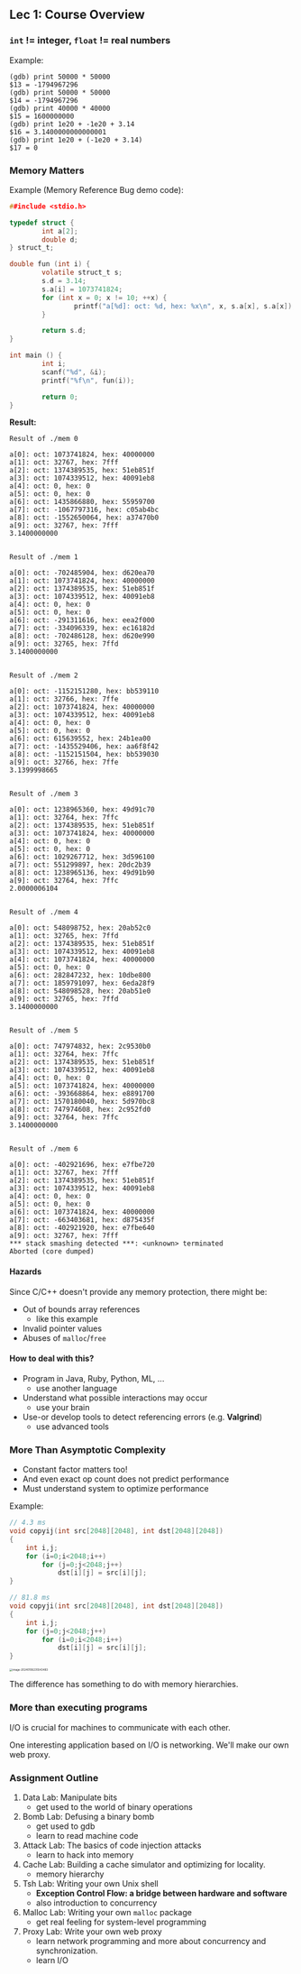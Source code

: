 ## Lec 1: Course Overview

### `int` != integer, `float` != real numbers

Example:

```
(gdb) print 50000 * 50000
$13 = -1794967296
(gdb) print 50000 * 50000
$14 = -1794967296
(gdb) print 40000 * 40000
$15 = 1600000000
(gdb) print 1e20 + -1e20 + 3.14
$16 = 3.1400000000000001
(gdb) print 1e20 + (-1e20 + 3.14)
$17 = 0
```

### Memory Matters

Example (Memory Reference Bug demo code):

```c
##include <stdio.h>

typedef struct {
        int a[2];
        double d;
} struct_t;

double fun (int i) {
        volatile struct_t s;
        s.d = 3.14;
        s.a[i] = 1073741824;
        for (int x = 0; x != 10; ++x) {
                printf("a[%d]: oct: %d, hex: %x\n", x, s.a[x], s.a[x]);
        }

        return s.d;
}

int main () {
        int i;
        scanf("%d", &i);
        printf("%f\n", fun(i));

        return 0;
}
```

**Result:**

```
Result of ./mem 0

a[0]: oct: 1073741824, hex: 40000000
a[1]: oct: 32767, hex: 7fff
a[2]: oct: 1374389535, hex: 51eb851f
a[3]: oct: 1074339512, hex: 40091eb8
a[4]: oct: 0, hex: 0
a[5]: oct: 0, hex: 0
a[6]: oct: 1435866880, hex: 55959700
a[7]: oct: -1067797316, hex: c05ab4bc
a[8]: oct: -1552650064, hex: a37470b0
a[9]: oct: 32767, hex: 7fff
3.1400000000


Result of ./mem 1

a[0]: oct: -702485904, hex: d620ea70
a[1]: oct: 1073741824, hex: 40000000
a[2]: oct: 1374389535, hex: 51eb851f
a[3]: oct: 1074339512, hex: 40091eb8
a[4]: oct: 0, hex: 0
a[5]: oct: 0, hex: 0
a[6]: oct: -291311616, hex: eea2f000
a[7]: oct: -334096339, hex: ec16182d
a[8]: oct: -702486128, hex: d620e990
a[9]: oct: 32765, hex: 7ffd
3.1400000000


Result of ./mem 2

a[0]: oct: -1152151280, hex: bb539110
a[1]: oct: 32766, hex: 7ffe
a[2]: oct: 1073741824, hex: 40000000
a[3]: oct: 1074339512, hex: 40091eb8
a[4]: oct: 0, hex: 0
a[5]: oct: 0, hex: 0
a[6]: oct: 615639552, hex: 24b1ea00
a[7]: oct: -1435529406, hex: aa6f8f42
a[8]: oct: -1152151504, hex: bb539030
a[9]: oct: 32766, hex: 7ffe
3.1399998665


Result of ./mem 3

a[0]: oct: 1238965360, hex: 49d91c70
a[1]: oct: 32764, hex: 7ffc
a[2]: oct: 1374389535, hex: 51eb851f
a[3]: oct: 1073741824, hex: 40000000
a[4]: oct: 0, hex: 0
a[5]: oct: 0, hex: 0
a[6]: oct: 1029267712, hex: 3d596100
a[7]: oct: 551299897, hex: 20dc2b39
a[8]: oct: 1238965136, hex: 49d91b90
a[9]: oct: 32764, hex: 7ffc
2.0000006104


Result of ./mem 4

a[0]: oct: 548098752, hex: 20ab52c0
a[1]: oct: 32765, hex: 7ffd
a[2]: oct: 1374389535, hex: 51eb851f
a[3]: oct: 1074339512, hex: 40091eb8
a[4]: oct: 1073741824, hex: 40000000
a[5]: oct: 0, hex: 0
a[6]: oct: 282847232, hex: 10dbe800
a[7]: oct: 1859791097, hex: 6eda28f9
a[8]: oct: 548098528, hex: 20ab51e0
a[9]: oct: 32765, hex: 7ffd
3.1400000000


Result of ./mem 5

a[0]: oct: 747974832, hex: 2c9530b0
a[1]: oct: 32764, hex: 7ffc
a[2]: oct: 1374389535, hex: 51eb851f
a[3]: oct: 1074339512, hex: 40091eb8
a[4]: oct: 0, hex: 0
a[5]: oct: 1073741824, hex: 40000000
a[6]: oct: -393668864, hex: e8891700
a[7]: oct: 1570180040, hex: 5d970bc8
a[8]: oct: 747974608, hex: 2c952fd0
a[9]: oct: 32764, hex: 7ffc
3.1400000000


Result of ./mem 6

a[0]: oct: -402921696, hex: e7fbe720
a[1]: oct: 32767, hex: 7fff
a[2]: oct: 1374389535, hex: 51eb851f
a[3]: oct: 1074339512, hex: 40091eb8
a[4]: oct: 0, hex: 0
a[5]: oct: 0, hex: 0
a[6]: oct: 1073741824, hex: 40000000
a[7]: oct: -663403681, hex: d875435f
a[8]: oct: -402921920, hex: e7fbe640
a[9]: oct: 32767, hex: 7fff
*** stack smashing detected ***: <unknown> terminated
Aborted (core dumped)

```

#### Hazards

Since C/C++ doesn't provide any memory protection, there might be:

- Out of bounds array references
  - like this example
- Invalid pointer values
- Abuses of `malloc`/`free`

#### How to deal with this?

- Program in Java, Ruby, Python, ML, ...
  - use another language
- Understand what possible interactions may occur
  - use your brain
- Use-or develop tools to detect referencing errors (e.g. **Valgrind**)
  - use advanced tools

### More Than Asymptotic Complexity

- Constant factor matters too!
- And even exact op count does not predict performance
- Must understand system to optimize performance

Example:

```c
// 4.3 ms
void copyij(int src[2048][2048], int dst[2048][2048])
{
    int i,j;
    for (i=0;i<2048;i++)
        for (j=0;j<2048;j++)
            dst[i][j] = src[i][j];
}

// 81.8 ms
void copyji(int src[2048][2048], int dst[2048][2048])
{
    int i,j;
    for (j=0;j<2048;j++)
        for (i=0;i<2048;i++)
            dst[i][j] = src[i][j];
}
```

<img src="img/image-20240106235543483.png" alt="image-20240106235543483" style="zoom:33%;" />

The difference has something to do with memory hierarchies.

### More than executing programs

I/O is crucial for machines to communicate with each other.

One interesting application based on I/O is networking. We'll make our own web proxy.

### Assignment Outline

1. Data Lab: Manipulate bits
   - get used to the world of binary operations
2. Bomb Lab: Defusing a binary bomb
   - get used to gdb 
   - learn to read machine code
3. Attack Lab: The basics of code injection attacks
   - learn to hack into memory
4. Cache Lab: Building a cache simulator and optimizing for locality.
   - memory hierarchy
5. Tsh Lab: Writing your own Unix shell
   - **Exception Control Flow: a bridge between hardware and software**
   - also introduction to concurrency
6. Malloc Lab: Writing your own `malloc` package
   - get real feeling for system-level programming
7. Proxy Lab: Write your own web proxy
   - learn network programming and more about concurrency and synchronization.
   - learn I/O

